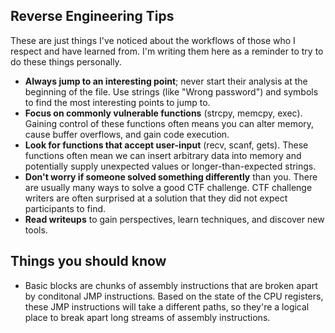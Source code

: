 ## Reverse Engineering Tips

These are just things I've noticed about the workflows of those who I respect and have learned from.  I'm writing them here as a reminder to try to do these things personally.

 - **Always jump to an interesting point**; never start their analysis at the beginning of the file.   Use strings (like "Wrong password") and symbols to find the most interesting points to jump to.
 - **Focus on commonly vulnerable functions** (strcpy, memcpy, exec).  Gaining control of these functions often means you can alter memory, cause buffer overflows, and gain code execution.
 - **Look for functions that accept user-input** (recv, scanf, gets).  These functions often mean we can insert arbitrary data into memory and potentially supply unexpected values or longer-than-expected strings.
 - **Don't worry if someone solved something differently** than you.  There are usually many ways to solve a good CTF challenge.  CTF challenge writers are often surprised at a solution that they did not expect participants to find.
 - **Read writeups** to gain perspectives, learn techniques, and discover new tools.
 
## Things you should know

 - Basic blocks are chunks of assembly instructions that are broken apart by conditonal JMP instructions.  Based on the state of the CPU registers, these JMP instructions will take a different paths, so they're a logical place to break apart long streams of assembly instructions.
